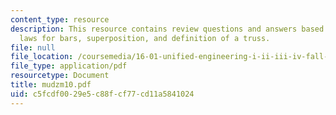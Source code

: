 ```yaml
---
content_type: resource
description: This resource contains review questions and answers based on constitutive
  laws for bars, superposition, and definition of a truss.
file: null
file_location: /coursemedia/16-01-unified-engineering-i-ii-iii-iv-fall-2005-spring-2006/c5fcdf0029e5c88fcf77cd11a5841024_mudzm10.pdf
file_type: application/pdf
resourcetype: Document
title: mudzm10.pdf
uid: c5fcdf00-29e5-c88f-cf77-cd11a5841024
---
```

